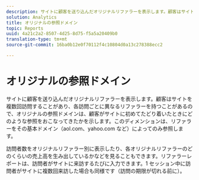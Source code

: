```yaml
---
description: サイトに顧客を送り込んだオリジナルリファラーを表示します。顧客はサイトを複数回訪問することがあり、各訪問ごとに異なるリファラーを持つことがあるので、オリジナルの参照ドメインは、顧客がサイトに初めてたどり着いたときにどのような参照をおこなってきたかを示します。このディメンションは、リファラーをその基本ドメイン（aol.com、yahoo.com など）によってのみ参照します。
solution: Analytics
title: オリジナルの参照ドメイン
topic: Reports
uuid: 4a21c2a2-8507-4d25-8d75-f5a5a20409b0
translation-type: tm+mt
source-git-commit: 16ba0b12e0f70112f4c10804d0a13c278388ecc2

---
```



# オリジナルの参照ドメイン

サイトに顧客を送り込んだオリジナルリファラーを表示します。顧客はサイトを複数回訪問することがあり、各訪問ごとに異なるリファラーを持つことがあるので、オリジナルの参照ドメインは、顧客がサイトに初めてたどり着いたときにどのような参照をおこなってきたかを示します。このディメンションは、リファラーをその基本ドメイン（aol.com、yahoo.com など）によってのみ参照します。

訪問者数をオリジナルリファラー別に表示したり、各オリジナルリファラーのどのくらいの売上高を生み出しているかなどを見ることもできます。リファラーレポートは、訪問者がサイトに来訪するたびに入力できます。1 セッション中に訪問者がサイトに複数回来訪した場合も同様です（訪問の期限が切れる前に）。
